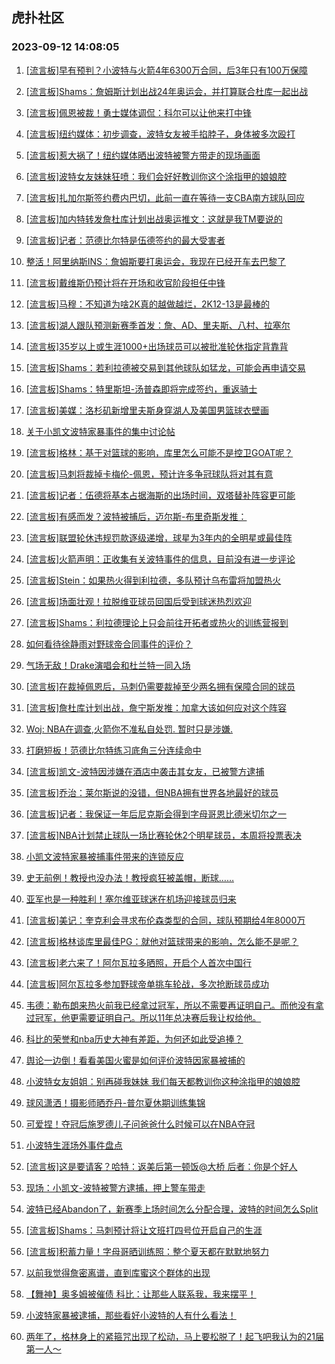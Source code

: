 ## 虎扑社区 
### 2023-09-12 14:08:05

1. [[流言板]早有预判？小波特与火箭4年6300万合同，后3年只有100万保障](https://bbs.hupu.com/62077116.html)

2. [[流言板]Shams：詹姆斯计划出战24年奥运会，并打算联合杜库一起出战](https://bbs.hupu.com/62072794.html)

3. [[流言板]佩恩被裁！勇士媒体调侃：科尔可以让他来打中锋](https://bbs.hupu.com/62076146.html)

4. [[流言板]纽约媒体：初步调查，波特女友被手掐脖子，身体被多次殴打](https://bbs.hupu.com/62077771.html)

5. [[流言板]惹大祸了！纽约媒体晒出波特被警方带走的现场画面](https://bbs.hupu.com/62077602.html)

6. [[流言板]波特女友妹妹狂喷：我们会好好教训你这个涂指甲的娘娘腔](https://bbs.hupu.com/62078319.html)

7. [[流言板]扎加尔斯签约费内巴切，此前一直在等待一支CBA南方球队回应](https://bbs.hupu.com/62076634.html)

8. [[流言板]加内特转发詹杜库计划出战奥运推文：这就是我TM要说的](https://bbs.hupu.com/62076584.html)

9. [[流言板]记者：范德比尔特是伍德签约的最大受害者](https://bbs.hupu.com/62076912.html)

10. [整活！阿里纳斯INS：詹姆斯要打奥运会，我现在已经开车去巴黎了](https://bbs.hupu.com/62078428.html)

11. [[流言板]戴维斯仍预计将在开场和收官阶段担任中锋](https://bbs.hupu.com/62076998.html)

12. [[流言板]马穆：不知道为啥2K真的越做越烂，2K12-13是最棒的](https://bbs.hupu.com/62077852.html)

13. [[流言板]湖人跟队预测新赛季首发：詹、AD、里夫斯、八村、拉塞尔](https://bbs.hupu.com/62075995.html)

14. [[流言板]35岁以上或生涯1000+出场球员可以被批准轮休指定背靠背](https://bbs.hupu.com/62075403.html)

15. [[流言板]Shams：若利拉德被交易到其他球队如猛龙，可能会再申请交易](https://bbs.hupu.com/62077354.html)

16. [[流言板]Shams：特里斯坦-汤普森即将完成签约，重返骑士](https://bbs.hupu.com/62075208.html)

17. [[流言板]美媒：洛杉矶新增里夫斯身穿湖人及美国男篮球衣壁画](https://bbs.hupu.com/62075848.html)

18. [关于小凯文波特家暴事件的集中讨论帖](https://bbs.hupu.com/62075157.html)

19. [[流言板]格林：基于对篮球的影响，库里怎么可能不是控卫GOAT呢？](https://bbs.hupu.com/62078407.html)

20. [[流言板]马刺将裁掉卡梅伦-佩恩，预计许多争冠球队将对其有意](https://bbs.hupu.com/62075196.html)

21. [[流言板]记者：伍德将基本占据海斯的出场时间，双塔替补阵容更可能](https://bbs.hupu.com/62077238.html)

22. [[流言板]有感而发？波特被捕后，迈尔斯-布里奇斯发推：](https://bbs.hupu.com/62077725.html)

23. [[流言板]联盟轮休违规罚款逐级递增，球星为3年内的全明星或最佳阵](https://bbs.hupu.com/62075287.html)

24. [[流言板]火箭声明：正收集有关波特事件的信息，目前没有进一步评论](https://bbs.hupu.com/62076866.html)

25. [[流言板]Stein：如果热火得到利拉德，多队预计乌布雷将加盟热火](https://bbs.hupu.com/62075679.html)

26. [[流言板]场面壮观！拉脱维亚球员回国后受到球迷热烈欢迎](https://bbs.hupu.com/62077041.html)

27. [[流言板]Shams：利拉德理论上只会前往开拓者或热火的训练营报到](https://bbs.hupu.com/62077566.html)

28. [如何看待徐静雨对野球帝合同事件的评价？](https://bbs.hupu.com/62075637.html)

29. [气场无敌！Drake演唱会和杜兰特一同入场](https://bbs.hupu.com/62077813.html)

30. [[流言板]在裁掉佩恩后，马刺仍需要裁掉至少两名拥有保障合同的球员](https://bbs.hupu.com/62077474.html)

31. [[流言板]詹杜库计划出战，詹宁斯发推：加拿大该如何应对这个阵容](https://bbs.hupu.com/62077913.html)

32. [Woj: NBA在调查,火箭你不准私自处罚. 暂时只是涉嫌.](https://bbs.hupu.com/62076305.html)

33. [打磨短板！范德比尔特练习底角三分连续命中](https://bbs.hupu.com/62075228.html)

34. [[流言板]凯文-波特因涉嫌在酒店中袭击其女友，已被警方逮捕](https://bbs.hupu.com/62074606.html)

35. [[流言板]乔治：莱尔斯说的没错，但NBA拥有世界各地最好的球员](https://bbs.hupu.com/62078255.html)

36. [[流言板]记者：我保证一年后尼克斯会得到字母哥恩比德米切尔之一](https://bbs.hupu.com/62077399.html)

37. [[流言板]NBA计划禁止球队一场比赛轮休2个明星球员，本周将投票表决](https://bbs.hupu.com/62074358.html)

38. [小凯文波特家暴被捕事件带来的连锁反应](https://bbs.hupu.com/62075913.html)

39. [史无前例！教授也没办法！教授疯狂被盖帽，断球……](https://bbs.hupu.com/62077229.html)

40. [亚军也是一种胜利！塞尔维亚球迷在机场迎接球员归来](https://bbs.hupu.com/62077653.html)

41. [[流言板]美记：奎克利会寻求布伦森类型的合同，球队预期给4年8000万](https://bbs.hupu.com/62078103.html)

42. [[流言板]格林谈库里最佳PG：就他对篮球带来的影响，怎么能不是呢？](https://bbs.hupu.com/62078207.html)

43. [[流言板]老六来了！阿尔瓦拉多晒照，开启个人首次中国行](https://bbs.hupu.com/62075191.html)

44. [[流言板]阿尔瓦拉多参加野球帝单挑车轮战，多次抢断球员成功](https://bbs.hupu.com/62075528.html)

45. [韦德：勒布朗来热火前我已经拿过冠军，所以不需要再证明自己。而他没有拿过冠军，他更需要证明自己。所以11年总决赛后我让权给他。](https://bbs.hupu.com/62076003.html)

46. [科比的荣誉和nba历史大神有差距，为何还如此受追捧？](https://bbs.hupu.com/62076820.html)

47. [舆论一边倒！看看美国火蜜是如何评价波特因家暴被捕的](https://bbs.hupu.com/62076859.html)

48. [小波特女友姐姐：别再碰我妹妹 我们每天都教训你这种涂指甲的娘娘腔](https://bbs.hupu.com/62076746.html)

49. [球风潇洒！摄影师晒乔丹-普尔夏休期训练集锦](https://bbs.hupu.com/62077334.html)

50. [可爱捏！夺冠后施罗德儿子问爸爸什么时候可以在NBA夺冠](https://bbs.hupu.com/62076788.html)

51. [小波特生涯场外事件盘点](https://bbs.hupu.com/62075898.html)

52. [[流言板]这是要请客？哈特：返美后第一顿饭@大桥 后者：你是个好人](https://bbs.hupu.com/62078234.html)

53. [现场：小凯文-波特被警方逮捕，押上警车带走  ​​​](https://bbs.hupu.com/62077891.html)

54. [波特已经Abandon了，新赛季上场时间怎么分配合理，波特的时间怎么Split](https://bbs.hupu.com/62075938.html)

55. [[流言板]Shams：马刺预计将让文班打四号位开启自己的生涯](https://bbs.hupu.com/62074206.html)

56. [[流言板]积蓄力量！字母哥晒训练照：整个夏天都在默默地努力](https://bbs.hupu.com/62077704.html)

57. [以前我觉得詹密离谱，直到库蜜这个群体的出现](https://bbs.hupu.com/62078508.html)

58. [【舞神】奥多姆被催债       科比：让那些人联系我，我来摆平！](https://bbs.hupu.com/62077501.html)

59. [小波特家暴被逮捕，那些看好小波特的人有什么看法！](https://bbs.hupu.com/62078115.html)

60. [两年了，格林身上的紧箍咒出现了松动，马上要松脱了！起飞吧我认为的21届第一人～](https://bbs.hupu.com/62078381.html)

